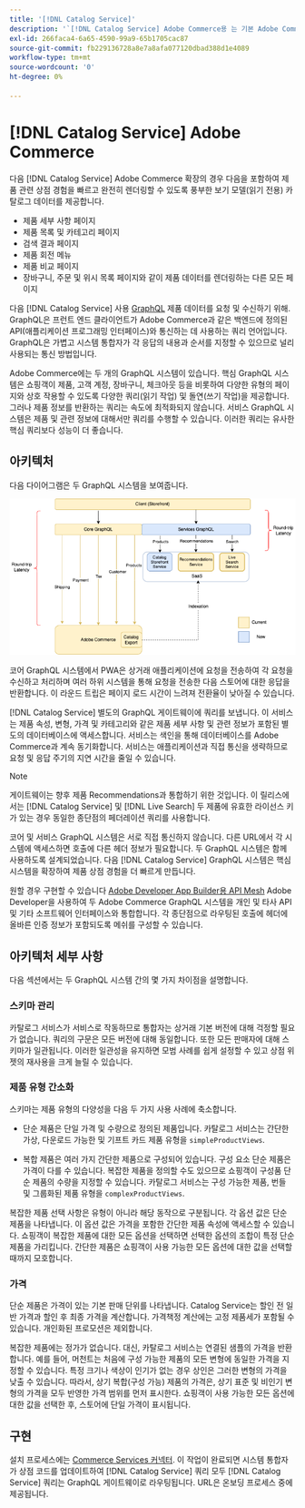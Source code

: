 ```yaml
---
title: '[!DNL Catalog Service]'
description: '`[!DNL Catalog Service] Adobe Commerce용 는 기본 Adobe Commerce GraphQL 쿼리보다 제품 표시 페이지 및 제품 목록 페이지의 컨텐츠를 훨씬 빠르게 검색하는 방법을 제공합니다.'''
exl-id: 266faca4-6a65-4590-99a9-65b1705cac87
source-git-commit: fb229136728a8e7a8afa077120dbad388d1e4089
workflow-type: tm+mt
source-wordcount: '0'
ht-degree: 0%

---
```


# [!DNL Catalog Service] Adobe Commerce

다음 [!DNL Catalog Service] Adobe Commerce 확장의 경우 다음을 포함하여 제품 관련 상점 경험을 빠르고 완전히 렌더링할 수 있도록 풍부한 보기 모델(읽기 전용) 카탈로그 데이터를 제공합니다.

* 제품 세부 사항 페이지
* 제품 목록 및 카테고리 페이지
* 검색 결과 페이지
* 제품 회전 메뉴
* 제품 비교 페이지
* 장바구니, 주문 및 위시 목록 페이지와 같이 제품 데이터를 렌더링하는 다른 모든 페이지

다음 [!DNL Catalog Service] 사용 [GraphQL](https://graphql.org/) 제품 데이터를 요청 및 수신하기 위해. GraphQL은 프런트 엔드 클라이언트가 Adobe Commerce과 같은 백엔드에 정의된 API(애플리케이션 프로그래밍 인터페이스)와 통신하는 데 사용하는 쿼리 언어입니다. GraphQL은 가볍고 시스템 통합자가 각 응답의 내용과 순서를 지정할 수 있으므로 널리 사용되는 통신 방법입니다.

Adobe Commerce에는 두 개의 GraphQL 시스템이 있습니다. 핵심 GraphQL 시스템은 쇼핑객이 제품, 고객 계정, 장바구니, 체크아웃 등을 비롯하여 다양한 유형의 페이지와 상호 작용할 수 있도록 다양한 쿼리(읽기 작업) 및 돌연(쓰기 작업)을 제공합니다. 그러나 제품 정보를 반환하는 쿼리는 속도에 최적화되지 않습니다. 서비스 GraphQL 시스템은 제품 및 관련 정보에 대해서만 쿼리를 수행할 수 있습니다. 이러한 쿼리는 유사한 핵심 쿼리보다 성능이 더 좋습니다.

## 아키텍처

다음 다이어그램은 두 GraphQL 시스템을 보여줍니다.

![카탈로그 아키텍처 다이어그램](assets/catalog-service-architecture.png)

코어 GraphQL 시스템에서 PWA은 상거래 애플리케이션에 요청을 전송하여 각 요청을 수신하고 처리하며 여러 하위 시스템을 통해 요청을 전송한 다음 스토어에 대한 응답을 반환합니다. 이 라운드 트립은 페이지 로드 시간이 느려져 전환율이 낮아질 수 있습니다.

[!DNL Catalog Service] 별도의 GraphQL 게이트웨이에 쿼리를 보냅니다. 이 서비스는 제품 속성, 변형, 가격 및 카테고리와 같은 제품 세부 사항 및 관련 정보가 포함된 별도의 데이터베이스에 액세스합니다. 서비스는 색인을 통해 데이터베이스를 Adobe Commerce과 계속 동기화합니다.
서비스는 애플리케이션과 직접 통신을 생략하므로 요청 및 응답 주기의 지연 시간을 줄일 수 있습니다.

>[!NOTE]
>
>게이트웨이는 향후 제품 Recommendations과 통합하기 위한 것입니다. 이 릴리스에서는 [!DNL Catalog Service] 및 [!DNL Live Search] 두 제품에 유효한 라이선스 키가 있는 경우 동일한 종단점의 페더레이션 쿼리를 사용합니다.

코어 및 서비스 GraphQL 시스템은 서로 직접 통신하지 않습니다. 다른 URL에서 각 시스템에 액세스하면 호출에 다른 헤더 정보가 필요합니다. 두 GraphQL 시스템은 함께 사용하도록 설계되었습니다. 다음 [!DNL Catalog Service] GraphQL 시스템은 핵심 시스템을 확장하여 제품 상점 경험을 더 빠르게 만듭니다.

원할 경우 구현할 수 있습니다 [Adobe Developer App Builder용 API Mesh](https://developer.adobe.com/graphql-mesh-gateway/) Adobe Developer을 사용하여 두 Adobe Commerce GraphQL 시스템을 개인 및 타사 API 및 기타 소프트웨어 인터페이스와 통합합니다. 각 종단점으로 라우팅된 호출에 헤더에 올바른 인증 정보가 포함되도록 메쉬를 구성할 수 있습니다.

## 아키텍처 세부 사항

다음 섹션에서는 두 GraphQL 시스템 간의 몇 가지 차이점을 설명합니다.

### 스키마 관리

카탈로그 서비스가 서비스로 작동하므로 통합자는 상거래 기본 버전에 대해 걱정할 필요가 없습니다. 쿼리의 구문은 모든 버전에 대해 동일합니다. 또한 모든 판매자에 대해 스키마가 일관됩니다. 이러한 일관성을 유지하면 모범 사례를 쉽게 설정할 수 있고 상점 위젯의 재사용을 크게 늘릴 수 있습니다.

### 제품 유형 간소화

스키마는 제품 유형의 다양성을 다음 두 가지 사용 사례에 축소합니다.

* 단순 제품은 단일 가격 및 수량으로 정의된 제품입니다. 카탈로그 서비스는 간단한 가상, 다운로드 가능한 및 기프트 카드 제품 유형을 `simpleProductViews`.

* 복합 제품은 여러 가지 간단한 제품으로 구성되어 있습니다. 구성 요소 단순 제품은 가격이 다를 수 있습니다. 복잡한 제품을 정의할 수도 있으므로 쇼핑객이 구성품 단순 제품의 수량을 지정할 수 있습니다. 카탈로그 서비스는 구성 가능한 제품, 번들 및 그룹화된 제품 유형을 `complexProductViews`.

복잡한 제품 선택 사항은 유형이 아니라 해당 동작으로 구분됩니다. 각 옵션 값은 단순 제품을 나타냅니다. 이 옵션 값은 가격을 포함한 간단한 제품 속성에 액세스할 수 있습니다. 쇼핑객이 복잡한 제품에 대한 모든 옵션을 선택하면 선택한 옵션의 조합이 특정 단순 제품을 가리킵니다. 간단한 제품은 쇼핑객이 사용 가능한 모든 옵션에 대한 값을 선택할 때까지 모호합니다.

### 가격

단순 제품은 가격이 있는 기본 판매 단위를 나타냅니다. Catalog Service는 할인 전 일반 가격과 할인 후 최종 가격을 계산합니다. 가격책정 계산에는 고정 제품세가 포함될 수 있습니다. 개인화된 프로모션은 제외합니다.

복잡한 제품에는 정가가 없습니다. 대신, 카탈로그 서비스는 연결된 샘플의 가격을 반환합니다. 예를 들어, 머천트는 처음에 구성 가능한 제품의 모든 변형에 동일한 가격을 지정할 수 있습니다. 특정 크기나 색상이 인기가 없는 경우 상인은 그러한 변형의 가격을 낮출 수 있습니다. 따라서, 상기 복합(구성 가능) 제품의 가격은, 상기 표준 및 비인기 변형의 가격을 모두 반영한 가격 범위를 먼저 표시한다. 쇼핑객이 사용 가능한 모든 옵션에 대한 값을 선택한 후, 스토어에 단일 가격이 표시됩니다.

## 구현

설치 프로세스에는 [Commerce Services 커넥터](../landing/saas.md). 이 작업이 완료되면 시스템 통합자가 상점 코드를 업데이트하여 [!DNL Catalog Service] 쿼리 모두 [!DNL Catalog Service] 쿼리는 GraphQL 게이트웨이로 라우팅됩니다. URL은 온보딩 프로세스 중에 제공됩니다.
